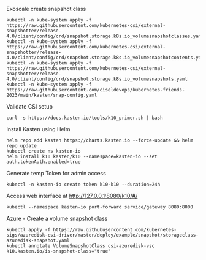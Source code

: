 Exoscale create snapshot class
```
kubectl -n kube-system apply -f https://raw.githubusercontent.com/kubernetes-csi/external-snapshotter/release-4.0/client/config/crd/snapshot.storage.k8s.io_volumesnapshotclasses.yaml
kubectl -n kube-system apply -f https://raw.githubusercontent.com/kubernetes-csi/external-snapshotter/release-4.0/client/config/crd/snapshot.storage.k8s.io_volumesnapshotcontents.yaml
kubectl -n kube-system apply -f https://raw.githubusercontent.com/kubernetes-csi/external-snapshotter/release-4.0/client/config/crd/snapshot.storage.k8s.io_volumesnapshots.yaml
kubectl -n kube-system apply -f https://raw.githubusercontent.com/ciseldevops/kubernetes-friends-2023/main/kasten/snap-config.yaml

```


Validate CSI setup
```
curl -s https://docs.kasten.io/tools/k10_primer.sh | bash
```

Install Kasten using Helm
```
helm repo add kasten https://charts.kasten.io --force-update && helm repo update
kubectl create ns kasten-io
helm install k10 kasten/k10 --namespace=kasten-io --set auth.tokenAuth.enabled=true
```

Generate temp Token for admin access
```
kubectl -n kasten-io create token k10-k10 --duration=24h
```

Access web interface at http://127.0.0.1:8080/k10/#/
```
kubectl --namespace kasten-io port-forward service/gateway 8080:8000
```





Azure - Create a volume snapshot class
```
kubectl apply -f https://raw.githubusercontent.com/kubernetes-sigs/azuredisk-csi-driver/master/deploy/example/snapshot/storageclass-azuredisk-snapshot.yaml
kubectl annotate VolumeSnapshotClass csi-azuredisk-vsc k10.kasten.io/is-snapshot-class="true"
```
